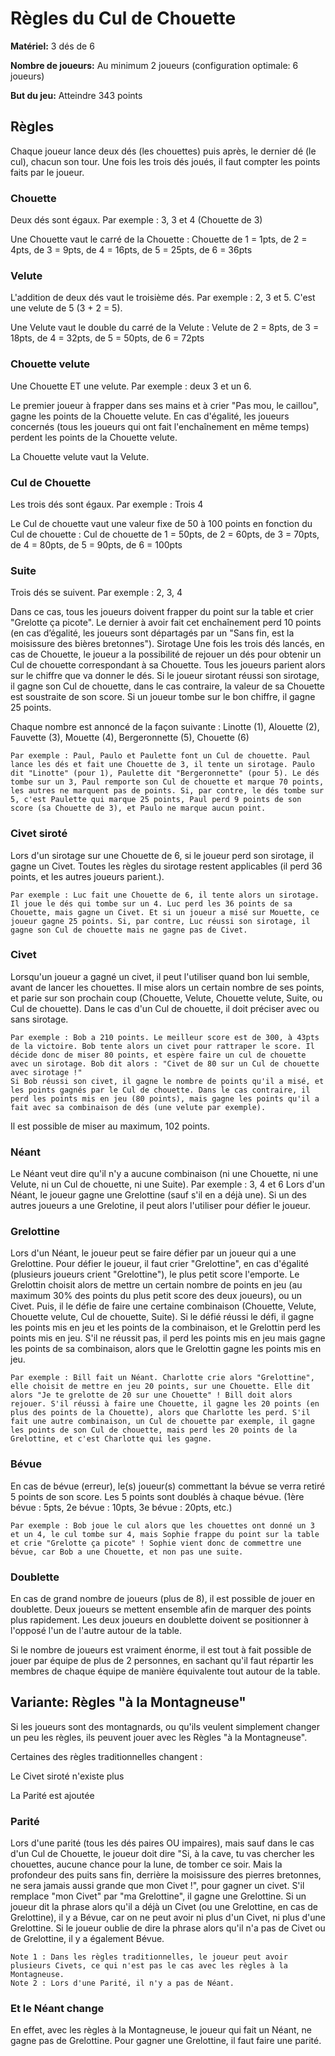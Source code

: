 # Règles du Cul de Chouette

**Matériel:** 3 dés de 6

**Nombre de joueurs:** Au minimum 2 joueurs (configuration optimale: 6 joueurs)

**But du jeu:** Atteindre 343 points

## Règles

Chaque joueur lance deux dés (les chouettes) puis après, le dernier dé (le cul), chacun son tour. Une fois les trois dés joués, il faut compter les points faits par le joueur.

### Chouette

Deux dés sont égaux. Par exemple : 3, 3 et 4 (Chouette de 3)

Une Chouette vaut le carré de la Chouette : Chouette de 1 = 1pts, de 2 = 4pts, de 3 = 9pts, de 4 = 16pts, de 5 = 25pts, de 6 = 36pts

### Velute

L'addition de deux dés vaut le troisième dés. Par exemple : 2, 3 et 5. C'est une velute de 5 (3 + 2 = 5).

Une Velute vaut le double du carré de la Velute : Velute de 2 = 8pts, de 3 = 18pts, de 4 = 32pts, de 5 = 50pts, de 6 = 72pts

### Chouette velute

Une Chouette ET une velute. Par exemple : deux 3 et un 6.

Le premier joueur à frapper dans ses mains et à crier "Pas mou, le caillou", gagne les points de la Chouette velute. En cas d'égalité, les joueurs concernés (tous les joueurs qui ont fait l'enchaînement en même temps) perdent les points de la Chouette velute.

La Chouette velute vaut la Velute.

### Cul de Chouette

Les trois dés sont égaux. Par exemple : Trois 4

Le Cul de chouette vaut une valeur fixe de 50 à 100 points en fonction du Cul de chouette : Cul de chouette de 1 = 50pts, de 2 = 60pts, de 3 = 70pts, de 4 = 80pts, de 5 = 90pts, de 6 = 100pts

### Suite

Trois dés se suivent. Par exemple : 2, 3, 4

Dans ce cas, tous les joueurs doivent frapper du point sur la table et crier "Grelotte ça picote". Le dernier à avoir fait cet enchaînement perd 10 points (en cas d’égalité, les joueurs sont départagés par un "Sans fin, est la moisissure des bières bretonnes").	Sirotage
Une fois les trois dés lancés, en cas de Chouette, le joueur a la possibilité de rejouer un dés pour obtenir un Cul de chouette correspondant à sa Chouette. Tous les joueurs parient alors sur le chiffre que va donner le dés.
Si le joueur sirotant réussi son sirotage, il gagne son Cul de chouette, dans le cas contraire, la valeur de sa Chouette est soustraite de son score. Si un joueur tombe sur le bon chiffre, il gagne 25 points.

Chaque nombre est annoncé de la façon suivante :
Linotte (1), Alouette (2), Fauvette (3), Mouette (4), Bergeronnette (5), Chouette (6)

    Par exemple : Paul, Paulo et Paulette font un Cul de chouette. Paul lance les dés et fait une Chouette de 3, il tente un sirotage. Paulo dit "Linotte" (pour 1), Paulette dit "Bergeronnette" (pour 5). Le dés tombe sur un 3, Paul remporte son Cul de chouette et marque 70 points, les autres ne marquent pas de points. Si, par contre, le dés tombe sur 5, c'est Paulette qui marque 25 points, Paul perd 9 points de son score (sa Chouette de 3), et Paulo ne marque aucun point.

### Civet siroté

Lors d'un sirotage sur une Chouette de 6, si le joueur perd son sirotage, il gagne un Civet. Toutes les règles du sirotage restent applicables (il perd 36 points, et les autres joueurs parient.).

    Par exemple : Luc fait une Chouette de 6, il tente alors un sirotage. Il joue le dés qui tombe sur un 4. Luc perd les 36 points de sa Chouette, mais gagne un Civet. Et si un joueur a misé sur Mouette, ce joueur gagne 25 points. Si, par contre, Luc réussi son sirotage, il gagne son Cul de chouette mais ne gagne pas de Civet.

### Civet

Lorsqu'un joueur a gagné un civet, il peut l'utiliser quand bon lui semble, avant de lancer les chouettes. Il mise alors un certain nombre de ses points, et parie sur son prochain coup (Chouette, Velute, Chouette velute, Suite, ou Cul de chouette). Dans le cas d'un Cul de chouette, il doit préciser avec ou sans sirotage.

    Par exemple : Bob a 210 points. Le meilleur score est de 300, à 43pts de la victoire. Bob tente alors un civet pour rattraper le score. Il décide donc de miser 80 points, et espère faire un cul de chouette avec un sirotage. Bob dit alors : "Civet de 80 sur un Cul de chouette avec sirotage !"
    Si Bob réussi son civet, il gagne le nombre de points qu'il a misé, et les points gagnés par le Cul de chouette. Dans le cas contraire, il perd les points mis en jeu (80 points), mais gagne les points qu'il a fait avec sa combinaison de dés (une velute par exemple).

Il est possible de miser au maximum, 102 points.

### Néant

Le Néant veut dire qu'il n'y a aucune combinaison (ni une Chouette, ni une Velute, ni un Cul de chouette, ni une Suite). Par exemple : 3, 4 et 6	Lors d'un Néant, le joueur gagne une Grelottine (sauf s'il en a déjà une). Si un des autres joueurs a une Grelotine, il peut alors l'utiliser pour défier le joueur.

### Grelottine

Lors d'un Néant, le joueur peut se faire défier par un joueur qui a une Grelottine. Pour défier le joueur, il faut crier "Grelottine", en cas d'égalité (plusieurs joueurs crient "Grelottine"), le plus petit score l'emporte. Le Grelottin choisit alors de mettre un certain nombre de points en jeu (au maximum 30% des points du plus petit score des deux joueurs), ou un Civet. Puis, il le défie de faire une certaine combinaison (Chouette, Velute, Chouette velute, Cul de chouette, Suite). Si le défié réussi le défi, il gagne les points mis en jeu et les points de la combinaison, et le Grelottin perd les points mis en jeu. S'il ne réussit pas, il perd les points mis en jeu mais gagne les points de sa combinaison, alors que le Grelottin gagne les points mis en jeu.

    Par exemple : Bill fait un Néant. Charlotte crie alors "Grelottine", elle choisit de mettre en jeu 20 points, sur une Chouette. Elle dit alors "Je te grelotte de 20 sur une Chouette" ! Bill doit alors rejouer. S'il réussi à faire une Chouette, il gagne les 20 points (en plus des points de la Chouette), alors que Charlotte les perd. S'il fait une autre combinaison, un Cul de chouette par exemple, il gagne les points de son Cul de chouette, mais perd les 20 points de la Grelottine, et c'est Charlotte qui les gagne.

### Bévue

En cas de bévue (erreur), le(s) joueur(s) commettant la bévue se verra retiré 5 points de son score. Les 5 points sont doublés à chaque bévue. (1ère bévue : 5pts, 2e bévue : 10pts, 3e bévue : 20pts, etc.)

    Par exemple : Bob joue le cul alors que les chouettes ont donné un 3 et un 4, le cul tombe sur 4, mais Sophie frappe du point sur la table et crie "Grelotte ça picote" ! Sophie vient donc de commettre une bévue, car Bob a une Chouette, et non pas une suite.

### Doublette

En cas de grand nombre de joueurs (plus de 8), il est possible de jouer en doublette. Deux joueurs se mettent ensemble afin de marquer des points plus rapidement. Les deux joueurs en doublette doivent se positionner à l'opposé l'un de l'autre autour de la table.

Si le nombre de joueurs est vraiment énorme, il est tout à fait possible de jouer par équipe de plus de 2 personnes, en sachant qu'il faut répartir les membres de chaque équipe de manière équivalente tout autour de la table.

## Variante: Règles "à la Montagneuse"

Si les joueurs sont des montagnards, ou qu'ils veulent simplement changer un peu les règles, ils peuvent jouer avec les Règles "à la Montagneuse".

Certaines des règles traditionnelles changent :

Le Civet siroté n'existe plus

La Parité est ajoutée

### Parité

Lors d'une parité (tous les dés paires OU impaires), mais sauf dans le cas d'un Cul de Chouette, le joueur doit dire "Si, à la cave, tu vas chercher les chouettes, aucune chance pour la lune, de tomber ce soir. Mais la profondeur des puits sans fin, derrière la moisissure des pierres bretonnes, ne sera jamais aussi grande que mon Civet !", pour gagner un civet. S'il remplace "mon Civet" par "ma Grelottine", il gagne une Grelottine. Si un joueur dit la phrase alors qu'il a déjà un Civet (ou une Grelottine, en cas de Grelottine), il y a Bévue, car on ne peut avoir ni plus d'un Civet, ni plus d'une Grelottine. Si le joueur oublie de dire la phrase alors qu'il n'a pas de Civet ou de Grelottine, il y a également Bévue.

    Note 1 : Dans les règles traditionnelles, le joueur peut avoir plusieurs Civets, ce qui n'est pas le cas avec les règles à la Montagneuse.
    Note 2 : Lors d'une Parité, il n'y a pas de Néant.

### Et le Néant change

En effet, avec les règles à la Montagneuse, le joueur qui fait un Néant, ne gagne pas de Grelottine. Pour gagner une Grelottine, il faut faire une parité.
